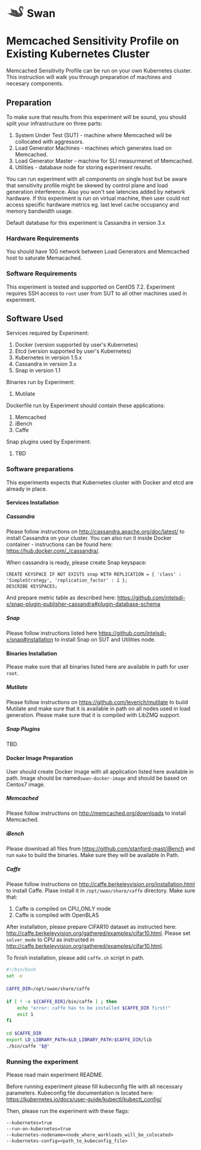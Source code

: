 # ![Swan logo](../../docs/swan-logo-48.png) Swan 

# Memcached Sensitivity Profile on Existing Kubernetes Cluster

Memcached Sensitivity Profile can be run on your own Kubernetes cluster. This instruction will walk you through preparation of machines and necesary components.

## Preparation
To make sure that results from this experiment will be sound, you should split your infrastructure on three parts:
1. System Under Test (SUT) - machine where Memcached will be collocated with aggressors. 
1. Load Generator Machines - machines which generates load on Memcached.
1. Load Generator Master - machine for SLI measurmenet of Memcached.
1. Utilities - database node for storing experiment results.

You can run experiment with all components on single host but be aware that sensitivity profile might be skewed by control plane and load generation interference. Also you won't see latencies added by network hardware. If this experiment is run on virtual machine, then user could not access specific hardware metrics eg. last level cache occupancy and memory bandwidth usage.

Default database for this experiment is Cassandra in version 3.x

### Hardware Requirements
You should have 10G network between Load Generators and Memcached host to saturate Memacached.

### Software Requirements

This experiment is tested and supported on CentOS 7.2. Experiment requires SSH access to `root` user from SUT to all other machines used in experiment. 

## Software Used
Services required by Experiment:
1. Docker (version supported by user's Kubernetes) 
1. Etcd (version supported by user's Kubernetes)
1. Kubernetes in version 1.5.x
1. Cassandra in version 3.x
1. Snap in version 1.1

Binaries run by Experiment:
1. Mutilate

Dockerfile run by Experiment should contain these applications:
1. Memcached
1. iBench
1. Caffe

Snap plugins used by Experiment:
1. TBD

### Software preparations
This experiments expects that Kubernetes cluster with Docker and etcd are already in place.
#### Services Installation
##### Cassandra
Please follow instructions on http://cassandra.apache.org/doc/latest/ to install Cassandra on your cluster. You can also run it inside Docker container - instructions can be found here: https://hub.docker.com/_/cassandra/.

When cassandra is ready, please create Snap keyspace: 
```
CREATE KEYSPACE IF NOT EXISTS snap WITH REPLICATION = { 'class' : 'SimpleStrategy', 'replication_factor' : 1 };
DESCRIBE KEYSPACES;
```
And prepare metric table as described here: https://github.com/intelsdi-x/snap-plugin-publisher-cassandra#plugin-database-schema

##### Snap
Please follow instructions listed here https://github.com/intelsdi-x/snap#installation to install Snap on SUT and Utilities node.

#### Binaries Installation
Please make sure that all binaries listed here are available in path for user `root`.

##### Mutilate
Please follow instructions on https://github.com/leverich/mutilate to build Mutilate and make sure that it is available in path on all nodes used in load generation.
Please make sure that it is compiled with LibZMQ support.

##### Snap Plugins
TBD.

#### Docker Image Preparation
User should create Docker Image with all application listed here available in path. Image should be named`swan-docker-image` and should be based on Centos7 image. 

##### Memcached
Please follow instructions on http://memcached.org/downloads to install Memcached.

##### iBench
Please download all files from https://github.com/stanford-mast/iBench and run `make` to build the binaries. Make sure they will be available in Path.

##### Caffe
Please follow instructions on http://caffe.berkeleyvision.org/installation.html to install Caffe. Plase install it in `/opt/swan/share/caffe` directory.
Make sure that:
1. Caffe is compiled on CPU_ONLY mode
1. Caffe is compiled with OpenBLAS

After installation, please prepare CIFAR10 dataset as instructed here: http://caffe.berkeleyvision.org/gathered/examples/cifar10.html.
Please set `solver_mode` to CPU as instructed in http://caffe.berkeleyvision.org/gathered/examples/cifar10.html.

To finish installation, please add `caffe.sh` script in path.

```bash
#!/bin/bash
set -e

CAFFE_DIR=/opt/swan/share/caffe

if [ ! -x ${CAFFE_DIR}/bin/caffe ] ; then
    echo "error: caffe has to be installed $CAFFE_DIR first!"
    exit 1
fi

cd $CAFFE_DIR
export LD_LIBRARY_PATH=$LD_LIBRARY_PATH:$CAFFE_DIR/lib
./bin/caffe "$@"
```

### Running the experiment
Please read main experiment README.

Before running experiment please fill kubeconfig file with all necessary parameters. Kubeconfig file documentation is located here: https://kubernetes.io/docs/user-guide/kubectl/kubectl_config/ 

Then, please run the experiment with these flags:
```shell
--kubernetes=true
--run-on-kubernetes=true
--kubernetes-nodename=<node_where_workloads_will_be_colocated>
--kubernetes-config=<path_to_kubeconfig_file> 
```
